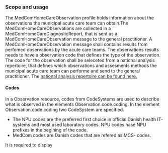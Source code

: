 ### Scope and usage

The MedComHomeCareObservation profile holds information about the observations the municipal acute care team can obtain.The MedComHomeCareObservations are collected in a MedComHomeCareDiagnosticReport, that is sent as a MedComHomeCareObservation message to the general practitioner.
A MedComHomeCareObservation message  shall contains results from perfomed observations by the acute care teams. The observations results needs to have a observation code that defines the type of the observation.
The code for the observation shall be seleceted from a national analysis repertoire, that defines which observations and assesments methods the municipal acute care team can performe and send to the general practitioner. 
The <a href="https://terminology.medcom.dk/fhir/observation-code">national analysis repertoire can be found here.</a> 


#### Codes
In a Observation resource, codes from CodeSystems are used to describe what is observed in the elements Observation.code.coding. In the element Observation.code.coding two CodeSystem are specified. 
* The NPU codes are the preferred first choice in official Danish health IT-systems and most used laboratory codes. NPU codes hase NPU prefixes in the begining of the code. 
* MedCom codes are Danish codes that are refered as MCS- codes. 

It is required to display 